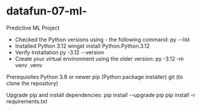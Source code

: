 # datafun-07-ml-
Predictive ML Project
- Checked the Python versions using -  the following command:
py --list
- Installed Python 3.12
winget install Python.Python.3.12
- Verify Installation
py -3.12 --version
- Create your virtual environment using the older version:
  py -3.12 -m venv .venv

Prerequisites
Python 3.8 or newer
pip (Python package installer)
git (to clone the repository)

Upgrade pip and install dependencies:
pip install --upgrade pip
pip install -r requirements.txt
